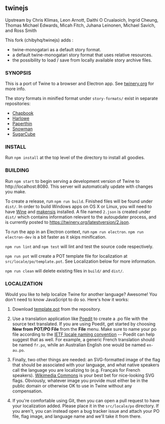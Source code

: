 ## twinejs

Upstream by Chris Klimas, Leon Arnott, Daithi O Crualaoich, Ingrid Cheung, Thomas Michael
Edwards, Micah Fitch, Juhana Leinonen, Michael Savich, and Ross Smith

This fork (chibyhq/twinejs) adds :
* twine-monogatari as a default story format.
* a default twine-monogatari story format that uses relative resources.
* the possibility to load / save from locally available story archive files.

### SYNOPSIS

This is a port of Twine to a browser and Electron app. See
[twinery.org](https://twinery.org) for more info.

The story formats in minified format under `story-formats/` exist in separate
repositories:

-   [Chapbook](https://github.com/klembot/chapbook)
-   [Harlowe](https://bitbucket.org/_L_/harlowe)
-   [Paperthin](https://github.com/klembot/paperthin)
-   [Snowman](https://github.com/videlais/snowman)
-   [SugarCube](https://bitbucket.org/tmedwards/sugarcube)

### INSTALL

Run `npm install` at the top level of the directory to install all goodies.

### BUILDING

Run `npm start` to begin serving a development version of Twine to
http://localhost:8080. This server will automatically update with changes you
make.

To create a release, run `npm run build`. Finished files will be found under
`dist/`. In order to build Windows apps on OS X or Linux, you will need to have
[Wine](https://www.winehq.org/) and [makensis](http://nsis.sourceforge.net/)
installed. A file named `2.json` is created under `dist/` which contains
information relevant to the autoupdater process, and is currently posted to
https://twinery.org/latestversion/2.json.

To run the app in an Electron context, run `npm run electron`. `npm run electron-dev` is a bit faster as it skips minification.

`npm run lint` and `npm test` will lint and test the source code respectively.

`npm run pot` will create a POT template file for localization at
`src/locale/po/template.pot`. See Localization below for more information.

`npm run clean` will delete existing files in `build/` and `dist/`.

### LOCALIZATION

Would you like to help localize Twine for another language? Awesome! You don't
need to know JavaScript to do so. Here's how it works:

1. Download
   [template.pot](https://github.com/klembot/twinejs/blob/master/src/locale/po/template.pot)
   from the repository.

2. Use a translation application like [Poedit](http://poedit.net/) to create a
   .po file with the source text translated. If you are using Poedit, get started
   by choosing **New from POT/PO File** from the **File** menu. Make sure to name
   your po file according to the [IETF locale naming
   convention](https://en.wikipedia.org/wiki/IETF_language_tag) -- Poedit can help
   suggest that as well. For example, a generic French translation should be named
   `fr.po`, while an Australian English one would be named `en-au.po`.

3. Finally, two other things are needed: an SVG-formatted image of the flag
   that should be associated with your language, and what native speakers call the
   language you are localizing to (e.g. Fran&ccedil;ais for French speakers).
   [Wikimedia
   Commons](https://commons.wikimedia.org/wiki/Category:SVG_flags_by_country) is
   your best bet for nice-looking SVG flags. Obviously, whatever image you provide
   must either be in the public domain or otherwise OK to use in Twine without any
   compensation.

4. If you're comfortable using Git, then you can open a pull request to have
   your localization added. Please place it in the `src/locale/po` directory. If
   you aren't, you can instead open a bug tracker issue and attach your PO file,
   flag image, and language name and we'll take it from there.
